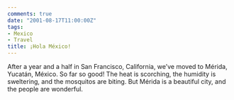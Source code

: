 ```yaml
---
comments: true
date: "2001-08-17T11:00:00Z"
tags:
- Mexico
- Travel
title: ¡Hola México!
---
```


After a year and a half in San Francisco, California, we’ve moved to Mérida,
Yucatán, México. So far so good! The heat is scorching, the humidity is
sweltering, and the mosquitos are biting. But Mérida is a beautiful city, and
the people are wonderful.
